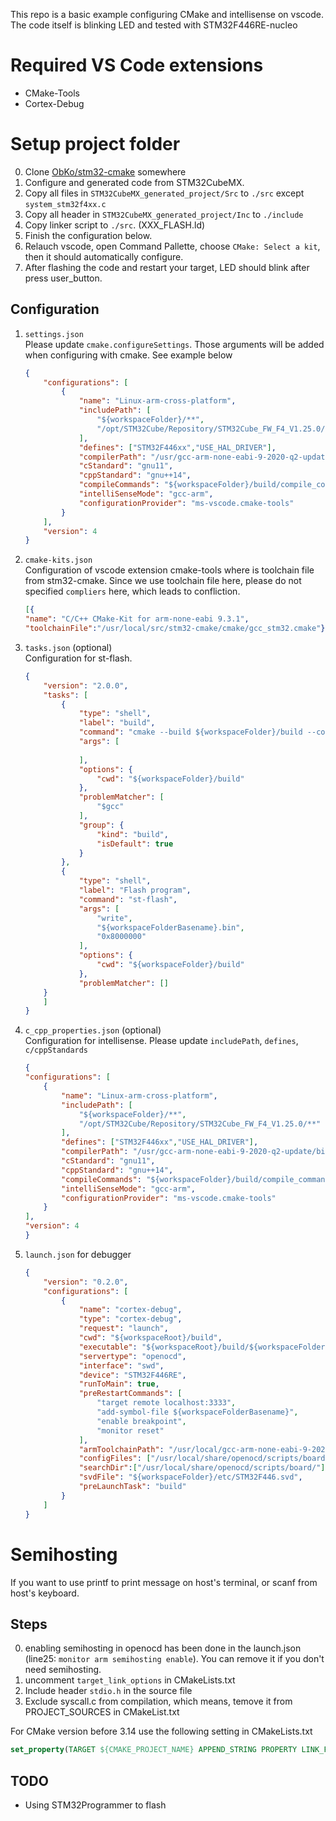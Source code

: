 This repo is a basic example configuring CMake and intellisense on vscode. The code itself is blinking LED and tested with STM32F446RE-nucleo

# Required VS Code extensions
- CMake-Tools
- Cortex-Debug

# Setup project folder  
0. Clone [ObKo/stm32-cmake](https://github.com/ObKo/stm32-cmake.git) somewhere
1. Configure and generated code from STM32CubeMX.
2. Copy all files in `STM32CubeMX_generated_project/Src` to `./src` except `system_stm32f4xx.c`
3. Copy all header in `STM32CubeMX_generated_project/Inc` to `./include`
4. Copy linker script to `./src`. (XXX_FLASH.ld)
5. Finish the configuration below.
6. Relauch vscode, open Command Pallette, choose `CMake: Select a kit`, then it should automatically configure.
7. After flashing the code and restart your target, LED should blink after press user_button.

## Configuration
1. `settings.json`    
    Please update `cmake.configureSettings`. Those arguments will be added when configuring with cmake. See example below
    ```json
    {
        "configurations": [
            {
                "name": "Linux-arm-cross-platform",
                "includePath": [
                    "${workspaceFolder}/**",
                    "/opt/STM32Cube/Repository/STM32Cube_FW_F4_V1.25.0/**"
                ],
                "defines": ["STM32F446xx","USE_HAL_DRIVER"],
                "compilerPath": "/usr/gcc-arm-none-eabi-9-2020-q2-update/bin/arm-none-eabi-g++",
                "cStandard": "gnu11",
                "cppStandard": "gnu++14",
                "compileCommands": "${workspaceFolder}/build/compile_commands.json",
                "intelliSenseMode": "gcc-arm",
                "configurationProvider": "ms-vscode.cmake-tools"
            }
        ],
        "version": 4
    }
    ```
2. `cmake-kits.json`  
    Configuration of vscode extension cmake-tools where is toolchain file from stm32-cmake. Since we use toolchain file here, please do not specified `compliers` here, which leads to confliction.  
    ```json  
    [{
    "name": "C/C++ CMake-Kit for arm-none-eabi 9.3.1",
    "toolchainFile":"/usr/local/src/stm32-cmake/cmake/gcc_stm32.cmake"}]  
    ```   
    
3. `tasks.json` (optional)  
    Configuration for st-flash.  
    ```json  
    {
        "version": "2.0.0",
        "tasks": [
            {
                "type": "shell",
                "label": "build",
                "command": "cmake --build ${workspaceFolder}/build --config Debug",
                "args": [
                
                ],
                "options": {
                    "cwd": "${workspaceFolder}/build"
                },
                "problemMatcher": [
                    "$gcc"
                ],
                "group": {
                    "kind": "build",
                    "isDefault": true
                }
            },
            {
                "type": "shell",
                "label": "Flash program",
                "command": "st-flash",
                "args": [
                    "write",
                    "${workspaceFolderBasename}.bin",
                    "0x8000000"
                ],
                "options": {
                    "cwd": "${workspaceFolder}/build"
                },
                "problemMatcher": []
        }
        ]
    }
    ```  

4. `c_cpp_properties.json` (optional)  
    Configuration for intellisense. Please update `includePath`, `defines`, `c/cppStandards`  
    ```json  
    {
    "configurations": [
        {
            "name": "Linux-arm-cross-platform",
            "includePath": [
                "${workspaceFolder}/**",
                "/opt/STM32Cube/Repository/STM32Cube_FW_F4_V1.25.0/**"
            ],
            "defines": ["STM32F446xx","USE_HAL_DRIVER"],
            "compilerPath": "/usr/gcc-arm-none-eabi-9-2020-q2-update/bin/arm-none-eabi-g++",
            "cStandard": "gnu11",
            "cppStandard": "gnu++14",
            "compileCommands": "${workspaceFolder}/build/compile_commands.json",
            "intelliSenseMode": "gcc-arm",
            "configurationProvider": "ms-vscode.cmake-tools"
        }
    ],
    "version": 4
    }
    ```

5. `launch.json` for debugger  
    ```json  
    {
        "version": "0.2.0",
        "configurations": [
            {
                "name": "cortex-debug",
                "type": "cortex-debug",
                "request": "launch",
                "cwd": "${workspaceRoot}/build",
                "executable": "${workspaceRoot}/build/${workspaceFolderBasename}",
                "servertype": "openocd",
                "interface": "swd",
                "device": "STM32F446RE",
                "runToMain": true,
                "preRestartCommands": [
                    "target remote localhost:3333",
                    "add-symbol-file ${workspaceFolderBasename}",
                    "enable breakpoint",
                    "monitor reset"
                ],
                "armToolchainPath": "/usr/local/gcc-arm-none-eabi-9-2020-q2-update/bin",
                "configFiles": ["/usr/local/share/openocd/scripts/board/st_nucleo_f4.cfg"],
                "searchDir":["/usr/local/share/openocd/scripts/board/"],
                "svdFile": "${workspaceFolder}/etc/STM32F446.svd",
                "preLaunchTask": "build"
            }
        ]
    }
    ```

# Semihosting  
If you want to use printf to print message on host's terminal, or scanf from host's keyboard.  
## Steps  
0. enabling semihosting in openocd has been done in the launch.json (line25: `monitor arm semihosting enable`).  You can remove it if you don't need semihosting.
1. uncomment `target_link_options` in CMakeLists.txt  
2. Include header `stdio.h` in the source file  
3. Exclude syscall.c from compilation, which means, temove it from PROJECT_SOURCES in CMakeList.txt  

For CMake version before 3.14 use the following setting in CMakeLists.txt  
```CMake   
set_property(TARGET ${CMAKE_PROJECT_NAME} APPEND_STRING PROPERTY LINK_FLAGS " -specs=rdimon.specs -lc -lrdimon")  
```  

## TODO
- Using STM32Programmer to flash
